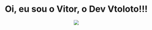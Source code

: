  <h1 align="center"> Oi, eu sou o Vitor, o Dev Vtoloto!!! </h1>

<!--
**vtoloto/vtoloto** is a ✨ _special_ ✨ repository because its `README.md` (this file) appears on your GitHub profile.



- 🔭 Olá eu estou atualmente trabalhando com Python.
- 🌱 Estudando Java Rest e Análise de dados.
- 👯 I’m looking to collaborate on ...
- 🤔 I’m looking for help with ...
- 💬 Ask me about ...
- 📫 How to reach me: ...
- 😄 Pronouns: ...
- ⚡ Fun fact: ...
-->

<p align="center">
<img src="http://img.shields.io/static/v1?label=STATUS&message=EM%20DESENVOLVIMENTO&color=GREEN&style=for-the-badge"/>
</p>
